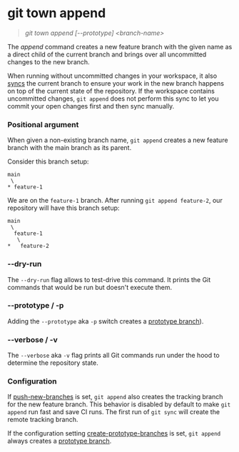 # git town append

> _git town append [--prototype] &lt;branch-name&gt;_

The _append_ command creates a new feature branch with the given name as a
direct child of the current branch and brings over all uncommitted changes to
the new branch.

When running without uncommitted changes in your workspace, it also
[syncs](sync.md) the current branch to ensure your work in the new branch
happens on top of the current state of the repository. If the workspace contains
uncommitted changes, `git append` does not perform this sync to let you commit
your open changes first and then sync manually.

### Positional argument

When given a non-existing branch name, `git append` creates a new feature branch
with the main branch as its parent.

Consider this branch setup:

```
main
 \
* feature-1
```

We are on the `feature-1` branch. After running `git append feature-2`, our
repository will have this branch setup:

```
main
 \
  feature-1
   \
*   feature-2
```

### --dry-run

The `--dry-run` flag allows to test-drive this command. It prints the Git
commands that would be run but doesn't execute them.

### --prototype / -p

Adding the `--prototype` aka `-p` switch creates a
[prototype branch](../branch-types.md#prototype-branches)).

### --verbose / -v

The `--verbose` aka `-v` flag prints all Git commands run under the hood to
determine the repository state.

### Configuration

If [push-new-branches](../preferences/push-new-branches.md) is set, `git append`
also creates the tracking branch for the new feature branch. This behavior is
disabled by default to make `git append` run fast and save CI runs. The first
run of `git sync` will create the remote tracking branch.

If the configuration setting
[create-prototype-branches](../preferences/create-prototype-branches.md) is set,
`git append` always creates a
[prototype branch](../branch-types.md#prototype-branches).
